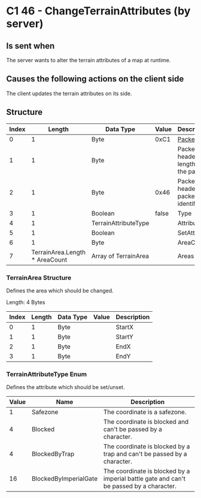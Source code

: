 # C1 46 - ChangeTerrainAttributes (by server)

## Is sent when

The server wants to alter the terrain attributes of a map at runtime.

## Causes the following actions on the client side

The client updates the terrain attributes on its side.

## Structure

| Index | Length | Data Type | Value | Description |
|-------|--------|-----------|-------|-------------|
| 0 | 1 |   Byte   | 0xC1  | [Packet type](PacketTypes.md) |
| 1 | 1 |    Byte   |      | Packet header - length of the packet |
| 2 | 1 |    Byte   | 0x46  | Packet header - packet type identifier |
| 3 | 1 | Boolean | false | Type |
| 4 | 1 | TerrainAttributeType |  | Attribute |
| 5 | 1 | Boolean |  | SetAttribute |
| 6 | 1 | Byte |  | AreaCount |
| 7 | TerrainArea.Length * AreaCount | Array of TerrainArea |  | Areas |

### TerrainArea Structure

Defines the area which should be changed.

Length: 4 Bytes

| Index | Length | Data Type | Value | Description |
|-------|--------|-----------|-------|-------------|
| 0 | 1 | Byte |  | StartX |
| 1 | 1 | Byte |  | StartY |
| 2 | 1 | Byte |  | EndX |
| 3 | 1 | Byte |  | EndY |

### TerrainAttributeType Enum

Defines the attribute which should be set/unset.

| Value | Name | Description |
|-------|------|-------------|
| 1 | Safezone | The coordinate is a safezone. |
| 4 | Blocked | The coordinate is blocked and can't be passed by a character. |
| 4 | BlockedByTrap | The coordinate is blocked by a trap and can't be passed by a character. |
| 16 | BlockedByImperialGate | The coordinate is blocked by a imperial battle gate and can't be passed by a character. |